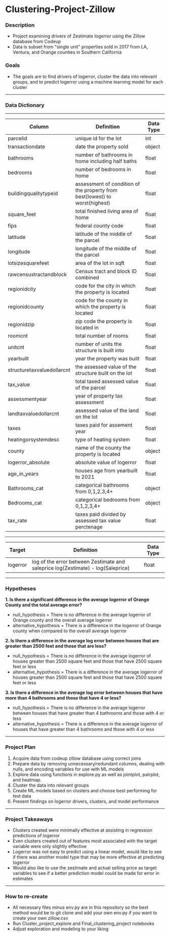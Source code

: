 # Clustering-Project-Zillow

### Description 
- Project examining drivers of Zestimate logerror using the Zillow database from Codeup
- Data is subset from "single unit" properties sold in 2017 from LA, Ventura, and Orange counties in Southern California

### Goals
- The goals are to find drivers of logerror, cluster the data into relevant groups, and to predict logerror using a machine learning model for each cluster

---------------------------------
### Data Dictionary
---
| Column | Definition | Data Type |
| ----- | ----- | ----- |
|parcelid| unique id for the lot| int|
|transactiondate| date the property sold | object|
|bathrooms | number of bathrooms in home including half baths| float|
|bedrooms| number of bedrooms in home| float|
|buildingqualitytypeid| assessment of condition of the property from best(lowest) to worst(highest)| float
|square_feet| total finished living area of home| float|
|fips| federal county code| float|
|latitude| latitude of the middle of the parcel | float|
|longitude| longitude of the middle of the parcel| float|
|lotsizesquarefeet| area of the lot in sqft| float|
|rawcensustractandblock| Census tract and block ID combined| float|
|regionidcity| code for the city in which the property is located| float|
|regionidcounty| code for the county in which the property is located|float|
|regionidzip| zip code the property is located in| float|
|roomcnt| total number of rooms | float|
|unitcnt| number of units the structure is built into|float|
|yearbuilt| year the property was built| float|
|structuretaxvaluedollarcnt| the assessed value of the structure built on the lot| float|
|tax_value|total taxed assessed value of the parcel| float |
|assessmentyear| year of property tax assessment| float|
|landtaxvaluedollarcnt| assessed value of the land on the lot| float|
|taxes| taxes paid for assement year| float|
|heatingorsystemdesc| type of heating system| float|
|county| name of the county the property is located| object|
|logerror_absolute| absolute value of logerror| float|
|age_in_years| houses age from yearbuilt to 2021| float|
|Bathrooms_cat| categorical bathrooms from 0,1,2,3,4+|object|
|Bedrooms_cat| categorical bedrooms from 0,1,2,3,4+| object|
|tax_rate| taxes paid divided by assessed tax value perctenage| float|

---------------------------------------------------
| Target | Definition | Data Type |
| ----- | ----- | ----- |
|logerror| log of the error between Zestimate and saleprice log(Zestimate) - log(Saleprice)| float|

--------------------------------------------------
### Hypotheses
**1. Is there a significant difference in the average logerror of Orange County and the total average error?**
- null_hypothesis = There is no difference in the average logerror of Orange county and the overall average logerror
- alternative_hypothesis = There is a difference in the logerror of Orange county when compared to the overall average logerror

**2. Is there a difference in the average log error between houses that are greater than 2500 feet and those that are less?**
- null_hypothesis = There is no difference in the average logerror of houses greater than 2500 square feet and those that have 2500 square feet or less
- alternative_hypothesis = There is a difference in the average logerror of houses greater than 2500 square feet and those that have 2500 square feet or less

**3. Is there a difference in the average log error between houses that have more than 4 bathrooms and those that have 4 or less?**
- null_hypothesis = There is no difference in the average logerror between houses that have greater than 4 bathrooms and those with 4 or less
- alternative_hypothesis = There is a difference in the average logerror of houses that have greater than 4 bathrooms and those with 4 or less

--------------------------------------------------

### Project Plan
1. Acquire data from codeup zillow database using correct joins
2. Prepare data by removing unnecessary/redundant columns, dealing with nulls, and encoding variables for use with ML models
3. Explore data using functions in explore.py as well as jointplot, pairplot, and heatmap.
4. Cluster the data into relevant groups
5. Create ML models based on clusters and choose best performing for test data
6. Present findings on logerror drivers, clusters, and model performance

---------------------------------------------------
### Project Takeaways
- Clusters created were minimally effective at assisting in regression predictions of logerror
- Even clusters created out of features most associated with the target variable were only slightly effective
- Logerror was not easy to predict using a linear model, would like to see if there was another model type that may be more effective at predicting logerror
- Would also like to use the zestimate and actual selling price as target variables to see if a better prediction model could be made for error in estimates

--------------------------------------------------
### How to re-create
- All necessary files minus env.py are in this repository so the best method would be to git clone and add your own env.py if you want to create your own zillow.csv
- Run Cluster_project_explore and Final_clustering_project notebooks
- Adjust exploration and modeling to your liking


